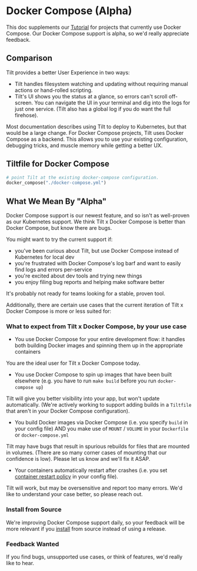 # Docker Compose (Alpha)
This doc supplements our [Tutorial](tutorial.html) for projects that currently use Docker Compose. Our Docker Compose support is alpha, so we'd really appreciate feedback.

## Comparison
Tilt provides a better User Experience in two ways:
* Tilt handles filesystem watching and updating without requiring manual actions or hand-rolled scripting.
* Tilt's UI shows you the status at a glance, so errors can't scroll off-screen. You can navigate the UI in your terminal and dig into the logs for just one service. (Tilt also has a global log if you do want the full firehose).

Most documentation describes using Tilt to deploy to Kubernetes, but that would be a large change. For Docker Compose projects, Tilt uses Docker Compose as a backend. This allows you to use your existing configuration, debugging tricks, and muscle memory while getting a better UX.

## Tiltfile for Docker Compose
```python
# point Tilt at the existing docker-compose configuration.
docker_compose("./docker-compose.yml")
```

## What We Mean By "Alpha"
Docker Compose support is our newest feature, and so isn't as well-proven as our Kubernetes support. We think Tilt x Docker Compose is better than Docker Compose, but know there are bugs.

You might want to try the current support if:
* you've been curious about Tilt, but use Docker Compose instead of Kubernetes for local dev
* you're frustrated with Docker Compose's log barf and want to easily find logs and errors per-service
* you're excited about dev tools and trying new things
* you enjoy filing bug reports and helping make software better

It's probably not ready for teams looking for a stable, proven tool.

Additionally, there are certain use cases that the current iteration of Tilt x Docker Compose is more or less suited for:

### What to expect from Tilt x Docker Compose, by your use case

* You use Docker Compose for your entire development flow: it handles both building Docker images and spinning them up in the appropriate containers

You are the ideal user for  Tilt x Docker Compose today.

* You use Docker Compose to spin up images that have been built elsewhere (e.g. you have to run `make build` before you run `docker-compose up`)

Tilt will give you better visibility into your app, but won't update automatically. (We're actively working to support adding builds in a `Tiltfile` that aren't in your Docker Compose configuration).

* You build Docker images via Docker Compose (i.e. you specify `build` in your config file) AND you make use of `MOUNT` / `VOLUME` in your `Dockerfile` or `docker-compose.yml`

Tilt may have bugs that result in spurious rebuilds for files that are mounted in volumes. (There are so many corner cases of mounting that our confidence is low). Please let us know and we'll fix it ASAP.
* Your containers automatically restart after crashes (i.e. you set [container restart policy](https://docs.docker.com/compose/compose-file/#restart) in your config file).

Tilt will work, but may be oversensitive and report too many errors. We'd like to understand your case better, so please reach out.


### Install from Source
We're improving Docker Compose support daily, so your feedback will be more relevant if you [install](install.html) from source instead of using a release.

### Feedback Wanted
If you find bugs, unsupported use cases, or think of features, we'd really like to hear.